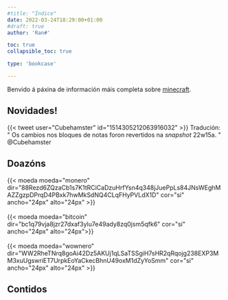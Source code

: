 ```yaml
---
#title: "Índice"
date: 2022-03-24T18:29:00+01:00
#draft: true
author: 'Ran#'

toc: true
collapsible_toc: true

type: 'bookcase'

---
```


Benvido á páxina de información máis completa sobre [minecraft](https://www.minecraft.net/).

## Novidades!

<!--
{{< tweet user="Cubehamster" id="1511969869721391107" >}}

Tradución:\
"
Na 22w13a Mojang fixo un cambio polo que soamente os bloques de lá enriba dos bloques de notas serían capaces de prever o seu son.
Os bloques de notas son moi usados na *redstone*.
Vota para que este problema colla tracción, doutro xeito toda a *redstone* se volverá ruidosa
"\
@Cubehamster
-->
{{< tweet user="Cubehamster" id="1514305212063916032" >}}
Tradución:\
"
Os cambios nos bloques de notas foron revertidos na *snapshot* 22w15a.
"\
@Cubehamster

## Doazóns

{{< moeda moeda="monero" dir="88Rezd6ZQzaCb1s7K1tRCiCaDzuHrfYsn4q348jJuePpLs84JNsWEghMAZZgzpDPrqD4PBxk7hwMkSdNQ4CLqFHyPVLdX1D" cor="si" ancho="24px" alto="24px" >}}
<br>
<br>
{{< moeda moeda="bitcoin" dir="bc1q79vja8jzr27dxaf3ylu7e49ady8zq0jsm5qfk6" cor="si" ancho="24px" alto="24px">}}
<br>
<br>
{{< moeda moeda="wownero" dir="WW2RheTNrq8goAi42Dz5AKUj1qLSaTSSgiH7sHR2qRqojg238EXP3MM3xuUgswriET7UrpkEoYaCkecBhnU49oxM1dZyYoSmm" cor="si" ancho="24px" alto="24px" >}}

## Contidos

